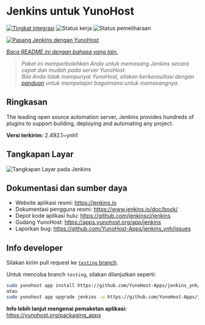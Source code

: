 <!--
N.B.: README ini dibuat secara otomatis oleh <https://github.com/YunoHost/apps/tree/master/tools/readme_generator>
Ini TIDAK boleh diedit dengan tangan.
-->

# Jenkins untuk YunoHost

[![Tingkat integrasi](https://apps.yunohost.org/badge/integration/jenkins)](https://ci-apps.yunohost.org/ci/apps/jenkins/)
![Status kerja](https://apps.yunohost.org/badge/state/jenkins)
![Status pemeliharaan](https://apps.yunohost.org/badge/maintained/jenkins)

[![Pasang Jenkins dengan YunoHost](https://install-app.yunohost.org/install-with-yunohost.svg)](https://install-app.yunohost.org/?app=jenkins)

*[Baca README ini dengan bahasa yang lain.](./ALL_README.md)*

> *Paket ini memperbolehkan Anda untuk memasang Jenkins secara cepat dan mudah pada server YunoHost.*  
> *Bila Anda tidak mempunyai YunoHost, silakan berkonsultasi dengan [panduan](https://yunohost.org/install) untuk mempelajari bagaimana untuk memasangnya.*

## Ringkasan

The leading open source automation server, Jenkins provides hundreds of plugins to support building, deploying and automating any project. 


**Versi terkirim:** 2.492.1~ynh1

## Tangkapan Layar

![Tangkapan Layar pada Jenkins](./doc/screenshots/screenshot1.png)

## Dokumentasi dan sumber daya

- Website aplikasi resmi: <https://jenkins.io>
- Dokumentasi pengguna resmi: <https://www.jenkins.io/doc/book/>
- Depot kode aplikasi hulu: <https://github.com/jenkinsci/jenkins>
- Gudang YunoHost: <https://apps.yunohost.org/app/jenkins>
- Laporkan bug: <https://github.com/YunoHost-Apps/jenkins_ynh/issues>

## Info developer

Silakan kirim pull request ke [`testing` branch](https://github.com/YunoHost-Apps/jenkins_ynh/tree/testing).

Untuk mencoba branch `testing`, silakan dilanjutkan seperti:

```bash
sudo yunohost app install https://github.com/YunoHost-Apps/jenkins_ynh/tree/testing --debug
atau
sudo yunohost app upgrade jenkins -u https://github.com/YunoHost-Apps/jenkins_ynh/tree/testing --debug
```

**Info lebih lanjut mengenai pemaketan aplikasi:** <https://yunohost.org/packaging_apps>
